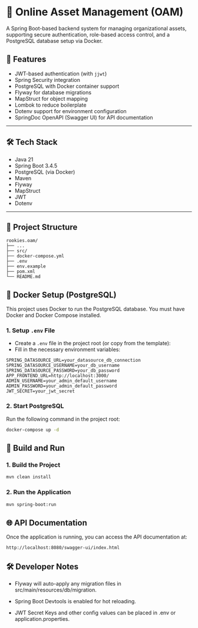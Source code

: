 # 🧾 Online Asset Management (OAM)

A Spring Boot-based backend system for managing organizational assets, supporting secure authentication, role-based access control, and a PostgreSQL database setup via Docker.

## 🚀 Features

- JWT-based authentication (with `jjwt`)
- Spring Security integration
- PostgreSQL with Docker container support
- Flyway for database migrations
- MapStruct for object mapping
- Lombok to reduce boilerplate
- Dotenv support for environment configuration
- SpringDoc OpenAPI (Swagger UI) for API documentation

---

## 🛠️ Tech Stack

- Java 21
- Spring Boot 3.4.5
- PostgreSQL (via Docker)
- Maven
- Flyway
- MapStruct
- JWT
- Dotenv

---

## 📂 Project Structure
```
rookies.oam/
├── ...
├── src/
├── docker-compose.yml
├── .env
├── env.example
├── pom.xml
└── README.md
```

## 🐳 Docker Setup (PostgreSQL)
This project uses Docker to run the PostgreSQL database. You must have Docker and Docker Compose installed.

### 1. Setup `.env` File
- Create a `.env` file in the project root (or copy from the template):
- Fill in the necessary environment variables:
```
SPRING_DATASOURCE_URL=your_datasource_db_connection
SPRING_DATASOURCE_USERNAME=your_db_username
SPRING_DATASOURCE_PASSWORD=your_db_password
APP_FRONTEND_URL=http://localhost:3000/
ADMIN_USERNAME=your_admin_default_username
ADMIN_PASSWORD=your_admin_default_password
JWT_SECRET=your_jwt_secret
```

### 2. Start PostgreSQL
Run the following command in the project root:
```bash
docker-compose up -d
```

## 🔧 Build and Run
### 1. Build the Project
```bash
mvn clean install
```
### 2. Run the Application
```bash
mvn spring-boot:run
```

## 🌐 API Documentation
Once the application is running, you can access the API documentation at:
```
http://localhost:8080/swagger-ui/index.html
```

## 🛠️ Developer Notes
- Flyway will auto-apply any migration files in src/main/resources/db/migration.

- Spring Boot Devtools is enabled for hot reloading.

- JWT Secret Keys and other config values can be placed in .env or application.properties.
